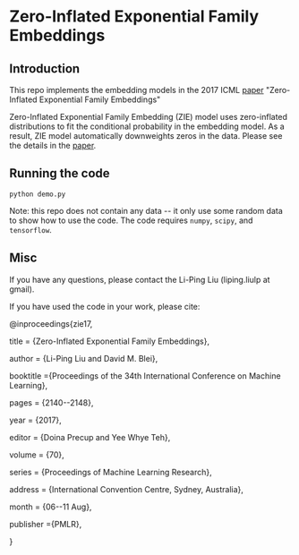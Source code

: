 # Zero-Inflated Exponential Family Embeddings 

## Introduction

This repo implements the embedding models in the 2017 ICML 
[paper](http://proceedings.mlr.press/v70/liu17a/liu17a.pdf) "Zero-Inflated Exponential Family Embeddings" 

Zero-Inflated Exponential Family Embedding (ZIE) model uses zero-inflated distributions to fit the conditional probability 
in the embedding model. As a result, ZIE model automatically downweights zeros in the data. Please see the details in the 
[paper](http://proceedings.mlr.press/v70/liu17a/liu17a.pdf). 

## Running the code

`python demo.py`

Note: this repo does not contain any data -- it only use some random data to show how to use the code. The code requires 
`numpy`, `scipy`, and `tensorflow`.

## Misc

If you have any questions, please contact the Li-Ping Liu (liping.liulp at gmail).

If you have used the code in your work, please cite: 

@inproceedings{zie17,

  title =    {Zero-Inflated Exponential Family Embeddings},

  author =   {Li-Ping Liu and David M. Blei},

  booktitle ={Proceedings of the 34th International Conference on Machine Learning},

  pages =    {2140--2148},

  year =     {2017},

  editor =   {Doina Precup and Yee Whye Teh},

  volume =   {70},

  series =   {Proceedings of Machine Learning Research},

  address =  {International Convention Centre, Sydney, Australia},

  month =    {06--11 Aug},

  publisher ={PMLR},

}
